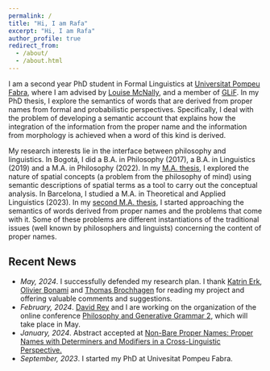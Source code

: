 ```yaml
---
permalink: /
title: "Hi, I am Rafa"
excerpt: "Hi, I am Rafa"
author_profile: true
redirect_from: 
  - /about/
  - /about.html
--- 
```


I am a second year PhD  student in Formal Linguistics at [Universitat Pompeu Fabra](https://www.upf.edu/web/traduccio), where I am advised by [Louise McNally](https://www.upf.edu/web/mcnally), and a member of [GLiF](https://www.upf.edu/web/glif). In my PhD thesis, I explore the semantics of words that are derived from proper names from formal and probabilistic perspectives. Specifically, I deal with the problem of developing a semantic account that explains how the integration of the information from the proper name and the information from morphology is achieved when a word of this kind is derived. 

My research interests lie in the interface between philosophy and linguistics. In Bogotá, I did a B.A. in Philosophy (2017), a B.A. in Linguistics (2019) and a M.A. in Philosophy (2022). In my [M.A.  thesis](https://repositorio.unal.edu.co/handle/unal/81311), I explored the nature of spatial concepts (a problem from the philosophy of mind) using semantic descriptions of spatial terms as a tool to carry out the conceptual analysis. In Barcelona, I studied a M.A. in Theoretical and Applied Linguistics (2023). In my [second M.A. thesis](https://repositori.upf.edu/handle/10230/58002), I started approaching  the semantics of words derived from proper names and the problems that come with it. Some of these problems are different instantiations of the traditional issues (well known by philosophers and linguists) concerning the content of proper names. 

Recent News
------
-	_May, 2024_. I successfully defended my research plan. I thank [Katrin Erk](https://www.katrinerk.com), [Olivier Bonami](http://www.llf.cnrs.fr/fr/Gens/Bonami) and [Thomas Brochhagen](https://brochhagen.github.io) for reading my project and offering valuable comments and suggestions. 
-	_February, 2024_. [David Rey](https://filosofia.univalle.edu.co/personal/docentes-nombrados/2-filosofia/103-david-alejandro-rey-sampedro) and I are working on the organization of the online conference [Philosophy and Generative Grammar 2](https://sites.google.com/view/philosophy-generative-grammar2/home?authuser=4), which will take place in May.
-	_January, 2024_. Abstract accepted at [Non-Bare Proper Names: Proper Names with Determiners and Modifiers in a Cross-Linguistic Perspective.](https://detmod.github.io/detmodkoln/home.html)
-	_September, 2023_. I started my PhD at Univesitat Pompeu Fabra. 
